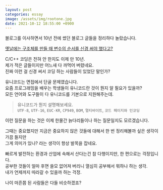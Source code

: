 ```yaml
---
layout: post
categories: essay
image: /assets/img/rootone.jpg
date: 2021-10-12 18:55:00 +0900
---
```


블로그를 이사하면서 10년 전에 썼던 블로그 글들을 정리하다 놀랐습니다.

[옛날에는 구조체를 만들 때 변수의 순서를 신경 써야 했다고?](/essay/2011/12/19/%EA%B5%AC%EC%A1%B0%EC%B2%B4%EC%9D%98-%ED%8C%A8%ED%82%B9%EC%97%90-%EB%8C%80%ED%95%9C-%EC%9D%B4%EC%95%BC%EA%B8%B0.html)  

C/C++ 코딩은 전혀 안 한지도 이제 만 10년.  
제가 적은 글들이지만 어느새 다 까먹어 버렸네요.  
진짜 이런 걸 신경 써서 코딩 하는 사람들이 있었단 말인가?  

유니코드는 면접에서 단골 문제였습니다.  
요즘 프로그래밍을 배우는 학생들이 유니코드란 것이 뭔지 알 필요가 있을까?  
모든 언어와 도구들이 다 유니코드를 기본으로 지원해주는데.

> 유니코드가 뭔지 설명해보세요.  
> `UTF-8`, `UTF-16`, `EUC-KR`, `CP949`, `BOM`, `멀티바이트`, `코드 페이지와 인코딩`

이런 질문을 하는 것은 이제 한물간 늙다리들이나 하는 질문일지도 모르겠습니다.

그때는 중요했지만 지금은 중요하지 않은 것들에 대해서 한 번 정리해볼까 싶은 생각이 가끔 들지만  
그게 의미가 있나? 라는 생각이 항상 발목을 잡네요.

빠르게 발전하는 환경과 산업에 속해서 산다는건 참 다행이지만, 한 편으로는 걱정입니다.  
공부한 것들이 얼마 후면 쓸모 없어져 버리니 열심히 공부해서 뭐하나 하는 생각.  
내가 언제까지 따라갈 수 있을까 하는 걱정.

나이 마흔쯤 된 사람들은 다들 비슷하겠죠?